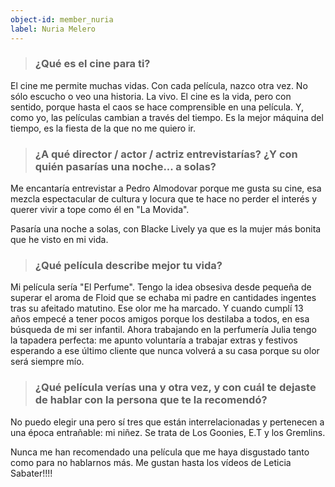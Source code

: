 ```yaml
---
object-id: member_nuria
label: Nuria Melero
---
```


> ### ¿Qué es el cine para ti?

El cine me permite muchas vidas. Con cada película, nazco otra vez. No sólo escucho o veo una historia. La vivo. El cine es la vida, pero con sentido, porque hasta el caos se hace comprensible en una película. Y, como yo, las películas cambian a través del tiempo. Es la mejor máquina del tiempo, es la fiesta de la que no me quiero ir. 

> ### ¿A qué director / actor / actriz entrevistarías? ¿Y con quién pasarías una noche... a solas?

Me encantaría entrevistar a Pedro Almodovar porque me gusta su cine, esa mezcla espectacular de cultura y locura que te hace no perder el interés y querer vivir a tope como él en "La Movida".

Pasaría una noche a solas, con Blacke Lively ya que es la mujer más bonita que he visto en mi vida.

> ### ¿Qué película describe mejor tu vida?

Mi película sería "El Perfume". Tengo la idea obsesiva desde pequeña de superar el aroma de Floid que se echaba mi padre en cantidades ingentes tras su afeitado matutino. Ese olor me ha marcado. Y cuando cumplí 13 años empecé a tener pocos amigos porque los destilaba a todos, en esa búsqueda de mi ser infantil. Ahora trabajando en la perfumería Julia tengo la tapadera perfecta: me apunto voluntaría a trabajar extras y festivos esperando a ese último cliente que nunca volverá a su casa porque su olor será siempre mío.

> ### ¿Qué película verías una y otra vez, y con cuál te dejaste de hablar con la persona que te la recomendó?

No puedo elegir una pero sí tres que están interrelacionadas y pertenecen a una época entrañable: mi niñez. Se trata de Los Goonies, E.T y los Gremlins.

Nunca me han recomendado una película que me haya disgustado tanto como para no hablarnos más. Me gustan hasta los vídeos de Leticia Sabater!!!!